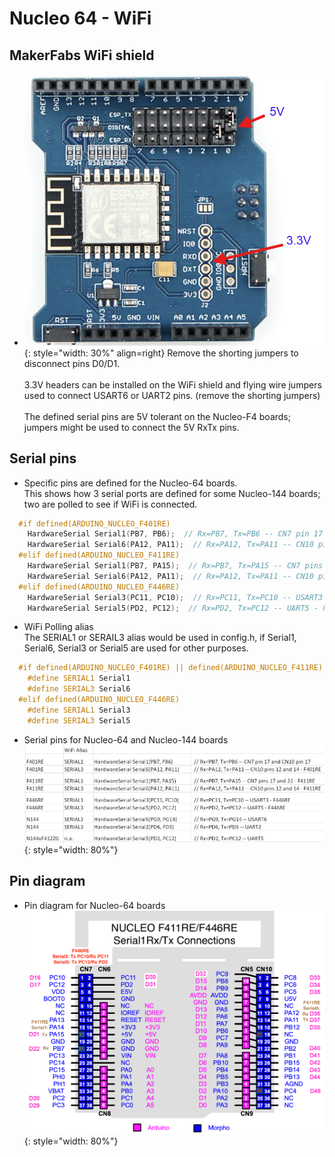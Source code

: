 # Nucleo 64 - WiFi

## MakerFabs WiFi shield

- ![MakerFabs WiFi shield](/_static/images/nucleo/makerfabs-wifi-3v3.png){: style="width: 30%" align=right}
  Remove the shorting jumpers to disconnect pins D0/D1.  
  <BR>
  3.3V headers can be installed on the WiFi shield and flying wire jumpers used to connect USART6 or UART2 pins.  (remove the shorting jumpers)  
  <BR>
  The defined serial pins are 5V tolerant on the Nucleo-F4 boards; jumpers might be used to connect the 5V RxTx pins.
  
## Serial pins

- Specific pins are defined for the Nucleo-64 boards.  
  This shows how 3 serial ports are defined for some Nucleo-144 boards; two are polled to see if WiFi is connected.

```cpp
  #if defined(ARDUINO_NUCLEO_F401RE)  
    HardwareSerial Serial1(PB7, PB6);  // Rx=PB7, Tx=PB6 -- CN7 pin 17 and CN10 pin 17  
    HardwareSerial Serial6(PA12, PA11);  // Rx=PA12, Tx=PA11 -- CN10 pins 12 and 14 - F401RE  
  #elif defined(ARDUINO_NUCLEO_F411RE)  
    HardwareSerial Serial1(PB7, PA15);  // Rx=PB7, Tx=PA15 -- CN7 pins 17 and 21 - F411RE  
    HardwareSerial Serial6(PA12, PA11);  // Rx=PA12, Tx=PA11 -- CN10 pins 12 and 14 - F411RE  
  #elif defined(ARDUINO_NUCLEO_F446RE)  
    HardwareSerial Serial3(PC11, PC10);  // Rx=PC11, Tx=PC10 -- USART3 - F446RE  
    HardwareSerial Serial5(PD2, PC12);  // Rx=PD2, Tx=PC12 -- UART5 - F446RE   
```

- WiFi Polling alias  
  The SERIAL1 or SERAIL3 alias would be used in config.h, if Serial1, Serial6, Serial3 or Serial5 are used for other purposes.

```cpp
  #if defined(ARDUINO_NUCLEO_F401RE) || defined(ARDUINO_NUCLEO_F411RE)  
    #define SERIAL1 Serial1  
    #define SERIAL3 Serial6  
  #elif defined(ARDUINO_NUCLEO_F446RE)  
    #define SERIAL1 Serial3  
    #define SERIAL3 Serial5  
```

- Serial pins for Nucleo-64 and Nucleo-144 boards  
  ![Nucleo serial pins](/_static/images/nucleo/nucleo-wifi-pins.png){: style="width: 80%"}  

## Pin diagram

- Pin diagram for Nucleo-64 boards  
  ![Nucleo 64 serial pins](/_static/images/nucleo/f411re-f446re-pins.png){: style="width: 80%"}  
